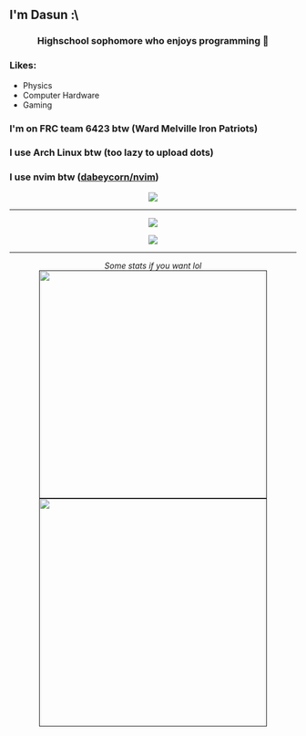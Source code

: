 ## I'm Dasun :\
<h3 align="center">Highschool sophomore who enjoys programming 🌽 </h3>
<h3>Likes:</h3>
<ul>
  <li>Physics</li>
  <li>Computer Hardware</li>
  <li>Gaming</li>
</ul> 

<h3>I'm on FRC team 6423 btw (Ward Melville Iron Patriots)</h3>
<h3>I use Arch Linux btw (too lazy to upload dots)</h3>
<h3>I use nvim btw (<a href="https://github.com/dabeycorn/nvim">dabeycorn/nvim</a>)</h3>

<p align="center">
<!-- <a href="https://github.com/Jurredr/github-widgetbox" > -->
  <a href="" >
   <img src="https://github-widgetbox.vercel.app/api/profile?username=dabeycorn&data=followers,repositories,stars,commits&theme=darkmode"  />
  </a>
  <br>
</p>

<hr>

<p align="center">
<!-- <a href="https://discord.com/users/778068011231608882" > -->
  <a href="" >
   <img src="https://lanyard.kyrie25.me/api/778068011231608882?waveColor=8B8BFA&waveSpotifyColor=B48EF7&gradient=7E37F9-B48EF7-E568C4&imgStyle=square"  />
  </a>
</p>
<p align="center">
<!-- <a href="https://discord.com/users/778068011231608882" > -->
  <a href="" >
   <img src="https://lanyard.cnrad.dev/api/778068011231608882"  />
  </a>
</p>

<hr>

<p align="center">
  <i>Some stats if you want lol</i>
  <br>
  <a href="">
    <img src="https://github-readme-stats.vercel.app/api?username=dabeycorn&show_icons=true&theme=gruvbox" width="400" />
  </a>
  <br>
  <a href="">
    <img src="https://github-readme-streak-stats.herokuapp.com?user=dabeycorn&theme=dark&hide_border=gruvbox" width="400" />
  </a>
</p>





